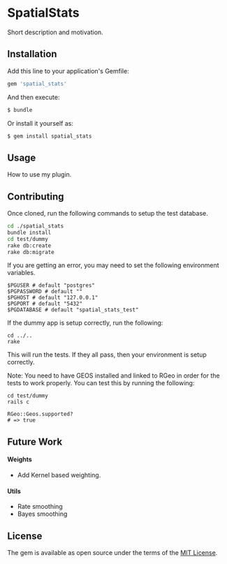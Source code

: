 # SpatialStats

Short description and motivation.

## Installation

Add this line to your application's Gemfile:

```ruby
gem 'spatial_stats'
```

And then execute:

```bash
$ bundle
```

Or install it yourself as:

```bash
$ gem install spatial_stats
```

## Usage

How to use my plugin.

## Contributing

Once cloned, run the following commands to setup the test database.

```sh
cd ./spatial_stats
bundle install
cd test/dummy
rake db:create
rake db:migrate
```

If you are getting an error, you may need to set the following environment variables.

```
$PGUSER # default "postgres"
$PGPASSWORD # default ""
$PGHOST # default "127.0.0.1"
$PGPORT # default "5432"
$PGDATABASE # default "spatial_stats_test"
```

If the dummy app is setup correctly, run the following:

```
cd ../..
rake
```

This will run the tests. If they all pass, then your environment is setup correctly.

Note: You need to have GEOS installed and linked to RGeo in order for the tests to work properly. You can test this by running the following:

```
cd test/dummy
rails c

RGeo::Geos.supported?
# => true
```

## Future Work

#### Weights

- Add Kernel based weighting.

#### Utils

- Rate smoothing
- Bayes smoothing

## License

The gem is available as open source under the terms of the [MIT License](https://opensource.org/licenses/MIT).
